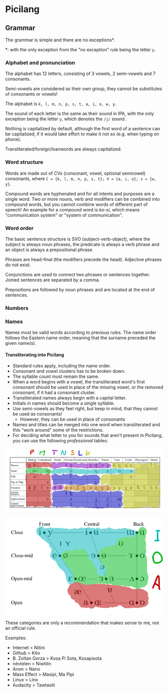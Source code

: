 # Picilang

## Grammar

The grammar is simple and there are no exceptions\*.

\*: with the only exception from the "no exception" rule being the letter `y`.

### Alphabet and pronunciation

The alphabet has 12 letters, consisting of 3 vowels, 2 semi-vowels and 7 consonants.

Semi-vowels are considered as their own group, they cannot be substitutes of consonants or vowels!

The alphabet is `k, l, m, n, p, s, t, a, i, o, w, y`.

The sound of each letter is the same as their sound in IPA, with the only exception being the letter `y`, which denotes the `/j/` sound.

Nothing is capitalized by default, although the first word of a sentence can be capitalized, if it would take effort to make it not so (e.g. when typing on phone).

Transliterated/foreign/loanwords are always capitalized.

### Word structure

Words are made out of CVs (consonant, vowel, optional semivowel) consonants, where `C = {k, l, m, n, p, s, t}; V = {a, i, o}; s = {w, y}`.

Compound words are hyphenated and for all intents and purposes are a single word. Two or more nouns, verb and modifiers can be combined into compound words, but you cannot combine words of different part of speech! An example for a compound word is _ko-si_, which means "communication system" or "system of communication".

### Word order

The basic sentence structure is SVO (subject-verb-object), where the subject is always noun phrases, the predicate is always a verb phrase and an object is always a prepositional phrase.

Phrases are head-final (the modifiers precede the head). Adjective phrases do not exist.

Conjunctions are used to connect two phrases or sentences together. Joined sentences are separated by a comma.

Prepositions are followed by noun phrases and are located at the end of sentences.

### Numbers



### Names

Names must be valid words according to previous rules. The name order follows the Eastern name order, meaning that the surname preceded the given name(s).

#### Transliterating into Picilang

- Standard rules apply, including the name order.
- Consonant and vowel clusters has to be broken down.
- The syllable count must remain the same.
- When a word begins with a vowel, the transliterated word's first consonant should be used in place of the missing vowel, or the removed consonant, if it had a consonant cluster.
- Transliterated names always begin with a capital letter.
- Initials in names should become a single syllable.
- Use semi-vowels as they feel right, but keep in mind, that they cannot be used as consonants!
  - However, they can be used in place of consonants
- Names and titles can be merged into one word when transliterated and this "work around" some of the restrictions.
- For deciding what letter to you for sounds that aren't present in Picilang, you can use the following _professional_ tables:

![consonants](img/consonants.png)

![vowels](img/vowels.png)

These categories are only a recommendation that makes sense to me, not an official rule.

Examples:

- Internet &gt; Nitini
- Github &gt; Kito
- B. Zoltan Gorza &gt; Kosa Pi Sota, Kosapisota
- névtelen &gt; Niwtilin
- Anon &gt; Nano
- Mass Effect &gt; Masipi, Ma Pipi
- Linux &gt; Lino
- Audacity &gt; Tawtasiti
